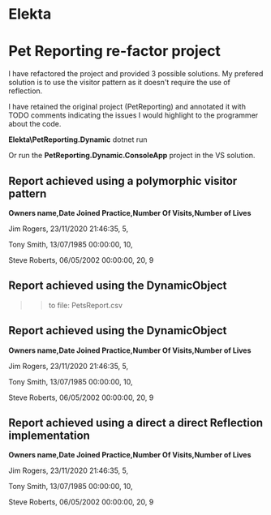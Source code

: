 # Elekta

# Pet Reporting re-factor project
I have refactored the project and provided 3 possible solutions. My prefered solution is to use the visitor pattern as it doesn't require the use of reflection.

I have retained the original project (PetReporting) and annotated it with TODO comments indicating the issues I would highlight to the programmer about the code. 

**Elekta\PetReporting.Dynamic** dotnet run

Or run the **PetReporting.Dynamic.ConsoleApp** project in the VS solution.

## Report achieved using a polymorphic visitor pattern

**Owners name,Date Joined Practice,Number Of Visits,Number of Lives**

Jim Rogers, 23/11/2020 21:46:35, 5,

Tony Smith, 13/07/1985 00:00:00, 10,

Steve Roberts, 06/05/2002 00:00:00, 20, 9

## Report achieved using the DynamicObject

 >> to file: PetsReport.csv

## Report achieved using the DynamicObject

**Owners name,Date Joined Practice,Number Of Visits,Number of Lives**

Jim Rogers, 23/11/2020 21:46:35, 5,

Tony Smith, 13/07/1985 00:00:00, 10,

Steve Roberts, 06/05/2002 00:00:00, 20, 9

## Report achieved using a direct a direct Reflection implementation

**Owners name,Date Joined Practice,Number Of Visits,Number of Lives**

Jim Rogers, 23/11/2020 21:46:35, 5,

Tony Smith, 13/07/1985 00:00:00, 10,

Steve Roberts, 06/05/2002 00:00:00, 20, 9
